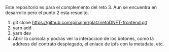 Este repositorio es para el complemento del reto 3. Aun se encuentra en desarrollo pero el punto 2 esta resuelto.

1. git clone https://github.com/pinajmr/platziretoDNFT-frontend.git
2. yarn add .
3. yarn dev
4. Abrir la consola y podras ver la interaccion de los botones, como la address del contrato desplegado, el enlace de ipfs con la metadata, etc.
